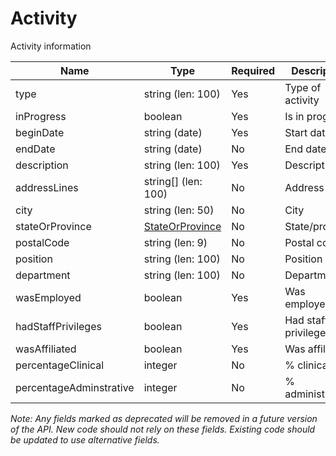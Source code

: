 # Activity

Activity information

| Name | Type | Required | Description |
| - | - | - | - |
| type | string (len: 100) | Yes | Type of activity |
| inProgress | boolean | Yes | Is in progress? |
| beginDate | string (date) | Yes | Start date |
| endDate | string (date) | No | End date |
| description | string (len: 100) | Yes | Description |
| addressLines | string[] (len: 100) | No | Address lines |
| city | string (len: 50) | No | City |
| stateOrProvince | [StateOrProvince](state-or-province.md) | No | State/province |
| postalCode | string (len: 9) | No | Postal code |
| position | string (len: 100) | No | Position |
| department | string (len: 100) | No | Department |
| wasEmployed | boolean | Yes | Was employee? |
| hadStaffPrivileges | boolean | Yes | Had staff privileges? |
| wasAffiliated | boolean | Yes | Was affiliated? |
| percentageClinical | integer | No | % clinical |
| percentageAdminstrative | integer | No | % administrative |

*Note: Any fields marked as deprecated will be removed in a future version of the API. New code should not rely on these fields. Existing code should be updated to use alternative fields.*
